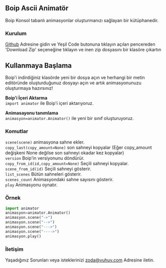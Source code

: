 ## Boip Ascii Animatör


Boip Konsol tabanlı animasyonlar oluşturmanızı sağlayan bir kütüphanedir.


### Kurulum

[Github](https://github.com/kerem3338/Boip) Adresine gidin ve Yeşil Code butonuna tıklayın açılan pencereden 'Download Zip' seçeneğine tıklayın ve inen zip dosyasını bir klasöre çıkartın


## Kullanmaya Başlama

Boip'i indirdiğiniz klasörde yeni bir dosya açın ve herhangi bir metin editöründe oluşturduğunuz dosyayı açın ve artık animasyonunuzu oluşturmaya hazırsınız!

**Boip'i İçeri Aktarma**<br>
`import animator` ile Boip'i içeri aktarıyoruz.<br>

**Animasayonu tanımlama**<br>
`animasyon=animator.Animator()` ile yeni bir sınıf oluşturuyoruz.<br>

### Komutlar
`scene(scene)` animasyona sahne ekler.<br>
`copy_last(copy_amount=None)` son sahneyi kopyalar (Eğer copy_amount değişkeni None değilse son sahneyi okadar kez kopyalar)<br>
`version` Boip'in versiyonunu döndürür.<br>
`copy_from_id(id,copy_amount=None)` Seçili sahneyi kopyalar.<br>
`scene_from_id(id)` Seçili sahneyi gösterir.<br>
`list_scenes` Bütün sahneleri gösterir.<br>
`scenes_count` Animasyondaki sahne sayısını gösterir.<br>
`play` Animasyonu oynatır.<br>

### Örnek

```py
import animator
animasyon=animator.Animator()
animasyon.scene("->")
animasyon.scene("-->")
animasyon.scene("--->")
animasyon.scene("---->")
animasyon.play()
```

### İletişim

Yaşadığınız Sorunları veya isteklerinizi [zoda@vuhuv.com](zoda@vuhuv.com) Adresine iletin.
